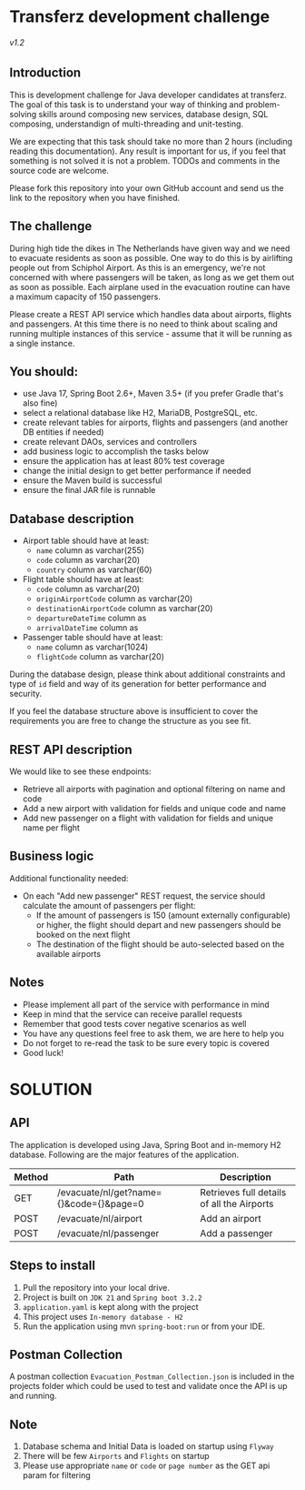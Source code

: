# Transferz development challenge

###### v1.2

## Introduction

This is development challenge for Java developer candidates at transferz. The goal of this task is to understand your
way of thinking and problem-solving skills around composing new services, database design, SQL composing, understandign
of multi-threading and unit-testing.

We are expecting that this task should take no more than 2 hours (including reading this documentation). Any result is
important for us, if you feel that something is not solved it is not a problem. TODOs and comments in the source code
are welcome.

Please fork this repository into your own GitHub account and send us the link to the repository when you have finished.

## The challenge

During high tide the dikes in The Netherlands have given way and we need to evacuate residents as soon as possible. One
way to do this is by airlifting people out from Schiphol Airport. As this is an emergency, we're not concerned with
where passengers will be taken, as long as we get them out as soon as possible. Each airplane used in the evacuation
routine can have a maximum capacity of 150 passengers.

Please create a REST API service which handles data about airports, flights and passengers. At this time there is no
need to think about scaling and running multiple instances of this service - assume that it will be running as a single
instance.

## You should:

* use Java 17, Spring Boot 2.6+, Maven 3.5+ (if you prefer Gradle that's also fine)
* select a relational database like H2, MariaDB, PostgreSQL, etc.
* create relevant tables for airports, flights and passengers (and another DB entities if needed)
* create relevant DAOs, services and controllers
* add business logic to accomplish the tasks below
* ensure the application has at least 80% test coverage
* change the initial design to get better performance if needed
* ensure the Maven build is successful
* ensure the final JAR file is runnable

## Database description

* Airport table should have at least:
    * `name` column as varchar(255)
    * `code` column as varchar(20)
    * `country` column as varchar(60)
* Flight table should have at least:
    * `code` column as varchar(20)
    * `originAirportCode` column as varchar(20)
    * `destinationAirportCode` column as varchar(20)
    * `departureDateTime` column as <your choice type>
    * `arrivalDateTime` column as <your choice type>
* Passenger table should have at least:
    * `name` column as varchar(1024)
    * `flightCode` column as varchar(20)

During the database design, please think about additional constraints and type of `id` field and way of its generation
for better performance and security.

If you feel the database structure above is insufficient to cover the requirements you are free to change the structure
as you see fit.

## REST API description

We would like to see these endpoints:

* Retrieve all airports with pagination and optional filtering on name and code
* Add a new airport with validation for fields and unique code and name
* Add new passenger on a flight with validation for fields and unique name per flight

## Business logic

Additional functionality needed:

* On each "Add new passenger" REST request, the service should calculate the amount of passengers per flight:
    * If the amount of passengers is 150 (amount externally configurable) or higher, the flight should depart and new
      passengers should be booked on the next flight
    * The destination of the flight should be auto-selected based on the available airports

## Notes

* Please implement all part of the service with performance in mind
* Keep in mind that the service can receive parallel requests
* Remember that good tests cover negative scenarios as well
* You have any questions feel free to ask them, we are here to help you
* Do not forget to re-read the task to be sure every topic is covered
* Good luck!

# SOLUTION

## API

The application is developed using Java, Spring Boot and in-memory H2 database.
Following are the major features of the application.

| Method | Path                                    | Description                                |
|--------|-----------------------------------------|--------------------------------------------|
| GET    | /evacuate/nl/get?name={}&code={}&page=0 | Retrieves full details of all the Airports |
| POST   | /evacuate/nl/airport                    | Add an airport                             |
| POST   | /evacuate/nl/passenger                  | Add a passenger                            |

## Steps to install

1. Pull the repository into your local drive.
2. Project is built on `JDK 21` and `Spring boot 3.2.2`
3. `application.yaml` is kept along with the project
4. This project uses `In-memory database - H2 `
5. Run the application using mvn `spring-boot:run` or from your IDE.

## Postman Collection

A postman collection `Evacuation_Postman_Collection.json` is included in the projects folder which could be used to test
and validate once the API is up and running.

## Note

1. Database schema and Initial Data is loaded on startup using `Flyway`
2. There will be few `Airports` and `Flights` on startup
3. Please use appropriate `name` or `code` or `page number` as the GET api param for filtering
